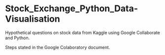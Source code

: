 # Stock_Exchange_Python_Data-Visualisation
Hypothetical questions on stock data from Kaggle using Google Collaborate and Python.

Steps stated in the Google Colaboratory document. 
